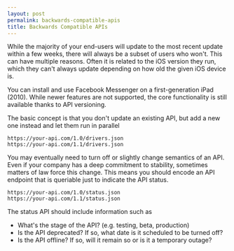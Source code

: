 ```yaml
---
layout: post
permalink: backwards-compatible-apis
title: Backwards Compatible APIs
---
```


While the majority of your end-users will update to the most recent update within a few weeks, there will always be a subset of users who won't. This can have multiple reasons. Often it is related to the iOS version they run, which they can't always update depending on how old the given iOS device is.

You can install and use Facebook Messenger on a first-generation iPad (2010). While newer features are not supported, the core functionality is still available thanks to API versioning.

The basic concept is that you don't update an existing API, but add a new one instead and let them run in parallel

```
https://your-api.com/1.0/drivers.json
https://your-api.com/1.1/drivers.json
```

You may eventually need to turn off or slightly change semantics of an API. Even if your company has a deep commitment to stability, sometimes matters of law force this change. This means you should encode an API endpoint that is queriable just to indicate the API status. 

```
https://your-api.com/1.0/status.json
https://your-api.com/1.1/status.json
```

The status API should include information such as

 - What's the stage of the API? (e.g. testing, beta, production)
 - Is the API deprecated? If so, what date is it scheduled to be turned off?
 - Is the API offline? If so, will it remain so or is it a temporary outage?


 


